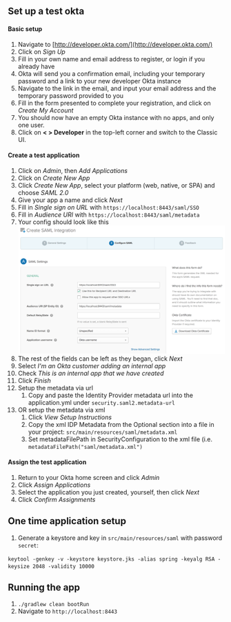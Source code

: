 ## Set up a test okta

#### Basic setup
1. Navigate to [http://developer.okta.com/](http://developer.okta.com/)
1. Click on *Sign Up*
1. Fill in your own name and email address to register, or login if you already have 
1. Okta will send you a confirmation email, including your temporary password and a link to your new developer Okta instance
1. Navigate to the link in the email, and input your email address and the temporary password provided to you
1. Fill in the form presented to complete your registration, and click on *Create My Account*
1. You should now have an empty Okta instance with no apps, and only one user.
1. Click on **< > Developer** in the top-left corner and switch to the Classic UI.

#### Create a test application
1. Click on *Admin*, then *Add Applications*
1. Click on *Create New App*
1. Click *Create New App*, select your platform (web, native, or SPA) and choose *SAML 2.0*
1. Give your app a name and click *Next*
1. Fill in *Single sign on URL* with `https://localhost:8443/saml/SSO`
1. Fill in *Audience URI* with `https://localhost:8443/saml/metadata`
1. Your config should look like this ![okta config](okta-config-page.png)
1. The rest of the fields can be left as they began, click *Next*
1. Select *I'm an Okta customer adding an internal app*
1. Check *This is an internal app that we have created*
1. Click *Finish*
1. Setup the metadata via url
    1. Copy and paste the Identity Provider metadata url into the application.yml under `security.saml2.metadata-url`
1. OR setup the metadata via xml
    1. Click *View Setup Instructions*
    1. Copy the xml IDP Metadata from the Optional section into a file in your project: `src/main/resources/saml/metadata.xml`
    1. Set metadataFilePath in SecurityConfiguration to the xml file (i.e. `metadataFilePath("saml/metadata.xml")`

#### Assign the test application
1. Return to your Okta home screen and click *Admin*
1. Click *Assign Applications*
1. Select the application you just created, yourself, then click *Next*
1. Click *Confirm Assignments*

## One time application setup

1. Generate a keystore and key in `src/main/resources/saml` with password `secret`:

`keytool -genkey -v -keystore keystore.jks -alias spring -keyalg RSA -keysize 2048 -validity 10000`

## Running the app

1. `./gradlew clean bootRun`
1. Navigate to `http://localhost:8443`
